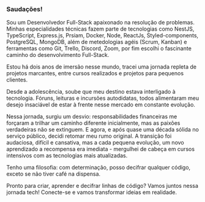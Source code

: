 ### Saudações!

Sou um Desenvolvedor Full-Stack apaixonado na resolução de problemas. Minhas especialidades técnicas fazem parte de tecnologias como NestJS, TypeScript, Express.js, Prsiam, Docker, Node, ReactJs, Styled-components, PostgreSQL, MongoDB, além de metedologias agéis (Scrum, Kanban) e ferramentas como Git, Trello, Discord, Zoom, por fim escolhi o fascinante caminho do desenvolvimento Full-Stack.

Estou há dois anos de imersão nesse mundo, tracei uma jornada repleta de projetos marcantes, entre cursos realizados e projetos para pequenos clientes.

Desde a adolescência, soube que meu destino estava interligado à tecnologia. Fóruns, leituras e incursões autodidatas, todos alimentaram meu desejo insaciável de estar à frente nesse mercado em constante evolução.

Nessa jornada, surgiu um desvio: responsabilidades financeiras me forçaram a trilhar um caminho diferente inicialmente, mas as paixões verdadeiras não se extinguem. E agora, e após quase uma década sólida no serviço público, decidi retomar meu rumo original. A transição foi audaciosa, difícil e cansativa, mas a cada pequena evolução, um novo aprendizado a recompensa era imediata - mergulhei de cabeça em cursos intensivos com as tecnologias mais atualizadas.

Tenho uma filosofia: com determinação, posso decifrar qualquer código, exceto se não tiver café na dispensa.

Pronto para criar, aprender e decifrar linhas de código? Vamos juntos nessa jornada tech! Conecte-se e vamos transformar ideias em realidade.


<!--
**Brandon-Neves/brandon-neves** is a ✨ _special_ ✨ repository because its `README.md` (this file) appears on your GitHub profile.

Here are some ideas to get you started:

- 🔭 I’m currently working on ...
- 🌱 I’m currently learning ...
- 👯 I’m looking to collaborate on ...
- 🤔 I’m looking for help with ...
- 💬 Ask me about ...
- 📫 How to reach me: ...
- 😄 Pronouns: ...
- ⚡ Fun fact: ...
-->
